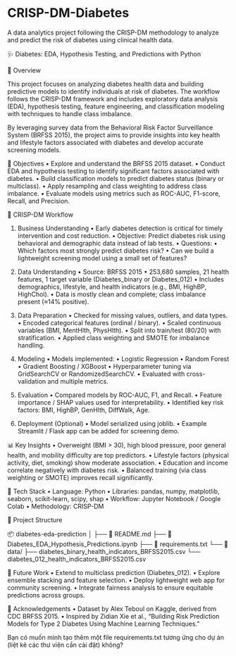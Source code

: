 # CRISP-DM-Diabetes
A data analytics project following the CRISP-DM methodology to analyze and predict the risk of diabetes using clinical health data.

🩺 Diabetes: EDA, Hypothesis Testing, and Predictions with Python

📘 Overview

This project focuses on analyzing diabetes health data and building predictive models to identify individuals at risk of diabetes.
The workflow follows the CRISP-DM framework and includes exploratory data analysis (EDA), hypothesis testing, feature engineering, and classification modeling with techniques to handle class imbalance.

By leveraging survey data from the Behavioral Risk Factor Surveillance System (BRFSS 2015), the project aims to provide insights into key health and lifestyle factors associated with diabetes and develop accurate screening models.


🎯 Objectives
	•	Explore and understand the BRFSS 2015 dataset.
	•	Conduct EDA and hypothesis testing to identify significant factors associated with diabetes.
	•	Build classification models to predict diabetes status (binary or multiclass).
	•	Apply resampling and class weighting to address class imbalance.
	•	Evaluate models using metrics such as ROC-AUC, F1-score, Recall, and Precision.


🧭 CRISP-DM Workflow

1. Business Understanding
	•	Early diabetes detection is critical for timely intervention and cost reduction.
	•	Objective: Predict diabetes risk using behavioral and demographic data instead of lab tests.
	•	Questions:
	•	Which factors most strongly predict diabetes risk?
	•	Can we build a lightweight screening model using a small set of features?

2. Data Understanding
	•	Source: BRFSS 2015
	•	253,680 samples, 21 health features, 1 target variable (Diabetes_binary or Diabetes_012)
	•	Includes demographics, lifestyle, and health indicators (e.g., BMI, HighBP, HighChol).
	•	Data is mostly clean and complete; class imbalance present (≈14% positive).

3. Data Preparation
	•	Checked for missing values, outliers, and data types.
	•	Encoded categorical features (ordinal / binary).
	•	Scaled continuous variables (BMI, MentHlth, PhysHlth).
	•	Split into train/test (80/20) with stratification.
	•	Applied class weighting and SMOTE for imbalance handling.

4. Modeling
	•	Models implemented:
	•	Logistic Regression
	•	Random Forest
	•	Gradient Boosting / XGBoost
	•	Hyperparameter tuning via GridSearchCV or RandomizedSearchCV.
	•	Evaluated with cross-validation and multiple metrics.

5. Evaluation
	•	Compared models by ROC-AUC, F1, and Recall.
	•	Feature importance / SHAP values used for interpretability.
	•	Identified key risk factors: BMI, HighBP, GenHlth, DiffWalk, Age.

6. Deployment (Optional)
	•	Model serialized using joblib.
	•	Example Streamlit / Flask app can be added for screening demo.


📊 Key Insights
	•	Overweight (BMI > 30), high blood pressure, poor general health, and mobility difficulty are top predictors.
	•	Lifestyle factors (physical activity, diet, smoking) show moderate association.
	•	Education and income correlate negatively with diabetes risk.
	•	Balanced training (via class weighting or SMOTE) improves recall significantly.


🧰 Tech Stack
	•	Language: Python
	•	Libraries: pandas, numpy, matplotlib, seaborn, scikit-learn, scipy, shap
	•	Workflow: Jupyter Notebook / Google Colab
	•	Methodology: CRISP-DM


📂 Project Structure

📦 diabetes-eda-prediction
│
├── 📜 README.md
├── 📘 Diabetes_EDA_Hypothesis_Predictions.ipynb
├── 📄 requirements.txt
└── 📂 data/
    ├── diabetes_binary_health_indicators_BRFSS2015.csv
    └── diabetes_012_health_indicators_BRFSS2015.csv

🧠 Future Work
	•	Extend to multiclass prediction (Diabetes_012).
	•	Explore ensemble stacking and feature selection.
	•	Deploy lightweight web app for community screening.
	•	Integrate fairness analysis to ensure equitable predictions across groups.

🙌 Acknowledgements
	•	Dataset by Alex Teboul on Kaggle, derived from CDC BRFSS 2015.
	•	Inspired by Zidian Xie et al., “Building Risk Prediction Models for Type 2 Diabetes Using Machine Learning Techniques.”


Bạn có muốn mình tạo thêm một file requirements.txt tương ứng cho dự án (liệt kê các thư viện cần cài đặt) không?